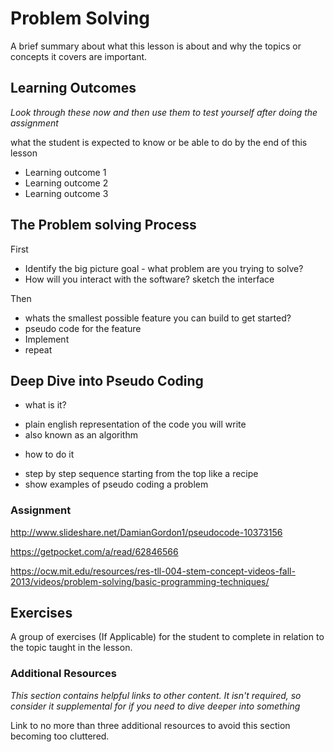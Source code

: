 # Problem Solving
A brief summary about what this lesson is about and why the topics or concepts it covers are important.

## Learning Outcomes
*Look through these now and then use them to test yourself after doing the assignment*

what the student is expected to know or be able to do by the end of this lesson

* Learning outcome 1
* Learning outcome 2
* Learning outcome 3

## The Problem solving Process

First
* Identify the big picture goal - what problem are you trying to solve?
* How will you interact with the software? sketch the interface

Then
* whats the smallest possible feature you can build to get started?
* pseudo code for the feature
* Implement
* repeat

## Deep Dive into Pseudo Coding
* what is it?
- plain english representation of the code you will write
- also known as an algorithm

* how to do it
- step by step sequence starting from the top like a recipe
- show examples of pseudo coding a problem


### Assignment
http://www.slideshare.net/DamianGordon1/pseudocode-10373156

https://getpocket.com/a/read/62846566

https://ocw.mit.edu/resources/res-tll-004-stem-concept-videos-fall-2013/videos/problem-solving/basic-programming-techniques/

## Exercises
A group of exercises (If Applicable) for the student to complete in relation to the topic taught in the lesson.

### Additional Resources
*This section contains helpful links to other content. It isn't required, so consider it supplemental for if you need to dive deeper into something*

Link to no more than three additional resources to avoid this section becoming too cluttered.
